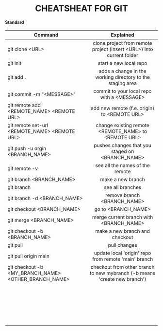 <h1 style="text-align:center;">
CHEATSHEAT FOR GIT
</h1>
<h4> Standard </h4>

| Command        | Explained           
| ------------- |:-------------:
|git clone &lt;URL&gt;|clone project from remote project (insert &lt;URL&gt;) into current folder
|git init|start a new local repo
|git add .|adds a change in the working directory to the staging area
|git commit -m "&lt;MESSAGE&gt;"|commit to your local repo with a &lt;MESSAGE&gt;
|git remote add &lt;REMOTE_NAME&gt; &lt;REMOTE URL&gt;|add new remote (f.e. origin) to &lt;REMOTE URL&gt;
|git remote set-url &lt;REMOTE_NAME&gt; &lt;REMOTE URL&gt;|change existing remote &lt;REMOTE_NAME&gt; to &lt;REMOTE URL&gt;
|git push -u orgin &lt;BRANCH_NAME&gt;|pushes changes that you staged on &lt;BRANCH_NAME&gt;
|git remote -v|see all the names of the remote
|git branch &lt;BRANCH_NAME&gt;|make a new branch
|git branch|see all branches
|git branch -d &lt;BRANCH_NAME&gt;|remove branch &lt;BRANCH_NAME&gt;
|git checkout &lt;BRANCH_NAME&gt;|go to &lt;BRANCH_NAME&gt;
|git merge &lt;BRANCH_NAME&gt;|merge current branch with &lt;BRANCH_NAME&gt;
|git checkout -b &lt;BRANCH_NAME&gt;| make a new branch and checkout
|git pull|pull changes
|git pull origin main|update local 'origin' repo from remote 'main' branch
|git checkout -b &lt;MY_BRANCH_NAME&gt; &lt;OTHER_BRANCH_NAME&gt;|checkout from other branch to new mybranch (-b means 'create new branch')
||
||
||
||
||
||
||
||
||
||
||
||
||
||
||
||
||
||
||
||
||
||
||


